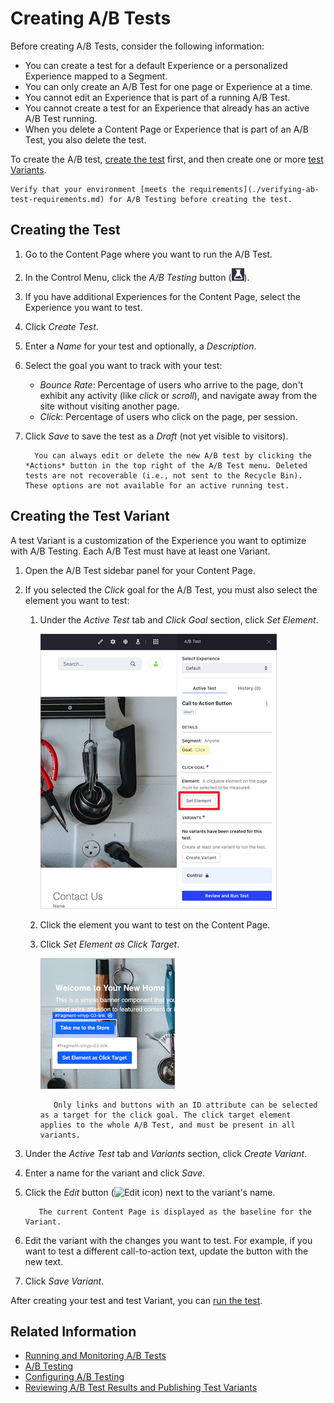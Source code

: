 # Creating A/B Tests

Before creating A/B Tests, consider the following information:

- You can create a test for a default Experience or a personalized Experience mapped to a Segment.
- You can only create an A/B Test for one page or Experience at a time.
- You cannot edit an Experience that is part of a running A/B Test.
- You cannot create a test for an Experience that already has an active A/B Test running.
- When you delete a Content Page or Experience that is part of an A/B Test, you also delete the test.

To create the A/B test, [create the test](#creating-the-test) first, and then create one or more [test Variants](#creating-the-test-variants).

```note::
Verify that your environment [meets the requirements](./verifying-ab-test-requirements.md) for A/B Testing before creating the test.
```

## Creating the Test

1. Go to the Content Page where you want to run the A/B Test.
1. In the Control Menu, click the *A/B Testing* button (![A/B Test icon](../../../images/icon-ab-testing.png)).
1. If you have additional Experiences for the Content Page, select the Experience you want to test.
1. Click *Create Test*.
1. Enter a *Name* for your test and optionally, a *Description*.
1. Select the goal you want to track with your test:

   - *Bounce Rate*: Percentage of users who arrive to the page, don't exhibit any activity (like *click* or *scroll*), and navigate away from the site without visiting another page.
   - *Click*: Percentage of users who click on the page, per session.

1. Click *Save* to save the test as a *Draft* (not yet visible to visitors).

    ```note::
      You can always edit or delete the new A/B test by clicking the *Actions* button in the top right of the A/B Test menu. Deleted tests are not recoverable (i.e., not sent to the Recycle Bin). These options are not available for an active running test.
    ```

## Creating the Test Variant

A test Variant is a customization of the Experience you want to optimize with A/B Testing. Each A/B Test must have at least one Variant.

1. Open the A/B Test sidebar panel for your Content Page.
1. If you selected the *Click* goal for the A/B Test, you must also select the element you want to test:
    1. Under the *Active Test* tab and *Click Goal* section, click *Set Element*.

        ![Click the Set Element to configure the element for your test](./creating-ab-tests/images/03.png)

    1. Click the element you want to test on the Content Page.
    1. Click *Set Element as Click Target*.

        ![Click the Set Element as Click Target button to select it.](./creating-ab-tests/images/01.png)

        ```note::
           Only links and buttons with an ID attribute can be selected as a target for the click goal. The click target element applies to the whole A/B Test, and must be present in all variants.
        ```

1. Under the *Active Test* tab and *Variants* section, click *Create Variant*.
1. Enter a name for the variant and click *Save*.
1. Click the *Edit* button (![Edit icon](../../../images/icon-edit.png)) next to the variant's name.

    ```note::
       The current Content Page is displayed as the baseline for the Variant.
    ```

1. Edit the variant with the changes you want to test. For example, if you want to test a different call-to-action text, update the button with the new text.
1. Click *Save Variant*.

After creating your test and test Variant, you can [run the test](./running-and-monitoring-ab-tests).

## Related Information

- [Running and Monitoring A/B Tests](./running-and-monitoring-ab-tests)
- [A/B Testing](./ab-testing.md)
- [Configuring A/B Testing](./configuring-ab-testing.md)
- [Reviewing A/B Test Results and Publishing Test Variants](./reviewing-ab-test-results-and-publishing-test-variants.md)